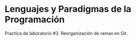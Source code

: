 # Lenguajes y Paradigmas de la Programación

Practica de laboratorio #3. Reorganización de ramas en Git.
